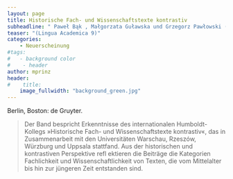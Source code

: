 ```yaml
---
layout: page
title: Historische Fach- und Wissenschaftstexte kontrastiv 
subheadline: " Paweł Bąk , Małgorzata Guławska und Grzegorz Pawłowski (2025)"
teaser: "(Lingua Academica 9)"
categories:
    - Neuerscheinung
#tags:
#   - background color
#    - header
author: mprinz
header:
#    title: 
    image_fullwidth: "background_green.jpg"
---
```





Berlin, Boston: de Gruyter.

> Der Band bespricht Erkenntnisse des internationalen Humboldt-Kollegs »Historische Fach- und Wissenschaftstexte kontrastiv«, das in Zusammenarbeit mit den Universitäten Warschau, Rzeszów, Würzburg und Uppsala stattfand. Aus der historischen und kontrastiven Perspektive refl ektieren die Beiträge die Kategorien Fachlichkeit und Wissenschaftlichkeit von Texten, die vom Mittelalter bis hin zur jüngeren Zeit entstanden sind. 

